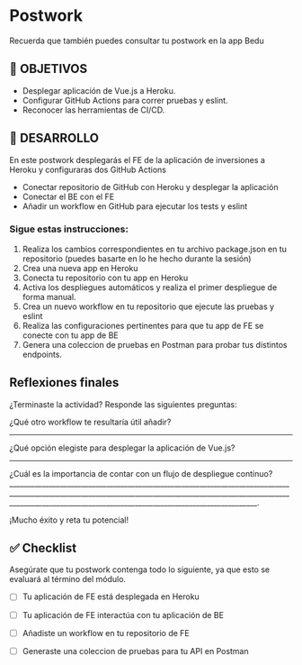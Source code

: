 # Postwork

Recuerda que también puedes consultar tu postwork en la app Bedu

## 🎯 OBJETIVOS

- Desplegar aplicación de Vue.js a Heroku.
- Configurar GitHub Actions para correr pruebas y eslint.
- Reconocer las herramientas de CI/CD.


## 🚀 DESARROLLO

En este postwork desplegarás el FE de la aplicación de inversiones a Heroku y configuraras dos GitHub Actions

- Conectar repositorio de GitHub con Heroku y desplegar la aplicación
- Conectar el BE con el FE
- Añadir un workflow en GitHub para ejecutar los tests y eslint

### Sigue estas instrucciones:
1. Realiza los cambios correspondientes en tu archivo package.json en tu repositorio (puedes basarte en lo he hecho durante la sesión)
2. Crea una nueva app en Heroku
3. Conecta tu repositorio con tu app en Heroku
4. Activa los despliegues automáticos y realiza el primer despliegue de forma manual.
5. Crea un nuevo workflow en tu repositorio que ejecute las pruebas y eslint
6. Realiza las configuraciones pertinentes para que tu app de FE se conecte con tu app de BE
7. Genera una coleccion de pruebas en Postman para probar tus distintos endpoints.


## Reflexiones finales 

¿Terminaste la actividad? Responde las siguientes preguntas:

¿Qué otro workflow te resultaría útil añadir?
_________________________________________________________________________________________________________________________________________________________________________________________________________________________________
¿Qué opción elegiste para desplegar la aplicación de Vue.js?
_________________________________________________________________________________________________________________________________________________________________________________________________________________________________

¿Cuál es la importancia de contar con un flujo de despliegue continuo?
_________________________________________________________________________________________________________________________________________________________________________________________________________________________________.

¡Mucho éxito y reta tu potencial!


## ✅ Checklist

Asegúrate que tu postwork contenga todo lo siguiente, ya que esto se evaluará al término del módulo.


-[ ] Tu aplicación de FE está desplegada en Heroku




-[ ] Tu aplicación de FE interactúa con tu aplicación de BE




-[ ] Añadiste un workflow en tu repositorio de FE



-[ ] Generaste una coleccion de pruebas para tu API en Postman









